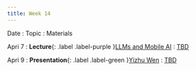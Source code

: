 ```yaml
---
title: Week 14
---
```


Date
: Topic
  : Materials

Apri 7
: **Lecture**{: .label .label-purple }[LLMs and Mobile AI](#)
  : [TBD](#)

Apri 9
: **Presentation**{: .label .label-green }[Yizhu Wen](#)
  : [TBD](#)

